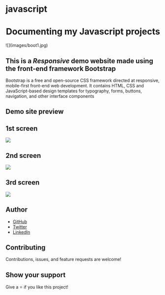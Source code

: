 # javascript
<h1 align="center">Documenting my Javascript projects</h1>
![](images/boot1.jpg)

## This is a *Responsive* demo website made using the front-end framework Bootstrap
Bootstrap is a free and open-source CSS framework directed at responsive, mobile-first front-end web development. It contains HTML, CSS and JavaScript-based design templates for typography, forms, buttons, navigation, and other interface components

## Demo site preview

## 1st screen

![](images/Tinder-img.JPG)

## 2nd screen

![](images/Tinder-img-2.JPG)

## 3rd screen

![](images/Tinder-img-3.JPG)

## Author

* [GitHub](https://github.com/daveeazi)
* [Twitter](https://twitter.com/iamdaveeazi)
* [LinkedIn](https://www.linkedin.com/in/david-atat/)

## Contributing 

Contributions, issues, and feature requests are welcome!

## Show your support

Give a ⭐️ if you like this project!
